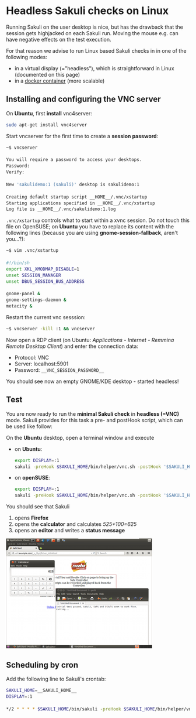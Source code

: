 # Headless Sakuli checks on Linux

Running Sakuli on the user desktop is nice, but has the drawback that the session gets highjacked on each Sakuli run. Moving the mouse e.g. can have negative effects on the test execution. 

For that reason we advise to run Linux based Sakuli checks in in one of the following modes: 

* in a virtual display (="headless"), which is straightforward in Linux (documented on this page)
* in a [docker container](./docker-containers.md) (more scalable)

## Installing and configuring the VNC server

On **Ubuntu**, first **install** vnc4server: 

```bash
sudo apt-get install vnc4server
```
    
Start vncserver for the first time to create a **session password**: 
    
```bash
~$ vncserver

You will require a password to access your desktops.
Password:
Verify:

New 'sakulidemo:1 (sakuli)' desktop is sakulidemo:1

Creating default startup script __HOME__/.vnc/xstartup
Starting applications specified in __HOME__/.vnc/xstartup
Log file is __HOME__/.vnc/sakulidemo:1.log
```

`.vnc/xstartup` controls what to start within a xvnc session. Do not touch this file on OpenSUSE; on **Ubuntu** you have to replace its content with the following lines (because you are using  **gnome-session-fallback**, aren't you…?): 

```bash
~$ vim .vnc/xstartup  

#!/bin/sh
export XKL_XMODMAP_DISABLE=1
unset SESSION_MANAGER
unset DBUS_SESSION_BUS_ADDRESS

gnome-panel &
gnome-settings-daemon &
metacity &
```

Restart the current vnc sesssion:

```bash
~$ vncserver -kill :1 && vncserver
```
    
Now open a RDP client (on Ubuntu: *Applications - Internet - Remmina Remote Desktop Client*) and enter the connection data: 

* Protocol: VNC
* Server: localhost:5901
* Password: `__VNC_SESSION_PASSWORD__`

You should see now an empty GNOME/KDE desktop - started headless!


## Test

You are now ready to run the **minimal Sakuli check** in **headless (=VNC)** mode. Sakuli provides for this task a pre- and postHook script, which can be used like follow: 

On the **Ubuntu** desktop, open a terminal window and execute 

* on **Ubuntu**: 

    ```bash
    export DISPLAY=:1
    sakuli -preHook $SAKULI_HOME/bin/helper/vnc.sh -postHook '$SAKULI_HOME/bin/helper/vnc.sh -kill' run __INST_DIR__/example_test_suites/example_ubuntu/
    ```
* on **openSUSE**: 

    ```bash
    export DISPLAY=:1
    sakuli -preHook $SAKULI_HOME/bin/helper/vnc.sh -postHook '$SAKULI_HOME/bin/helper/vnc.sh -kill' run __INST_DIR__/example_test_suites/example_opensuse/ 
    ```
 
You should see that Sakuli

1.  opens **Firefox**
2.  opens the **calculator** and calculates *525+100=625* 
3.  opens an **editor** and writes a **status message**

![](pics/u_vnc_test.png)

## Scheduling by cron 

Add the following line to Sakuli's crontab: 

```bash
SAKULI_HOME=__SAKULI_HOME__
DISPLAY=:1

*/2 * * * * $SAKULI_HOME/bin/sakuli -preHook $SAKULI_HOME/bin/helper/vnc.sh -postHook '$SAKULI_HOME/bin/helper/vnc.sh -kill' run $SAKULI_HOME/../example_test_suites/example_ubuntu 2>&1 > /dev/null
```
